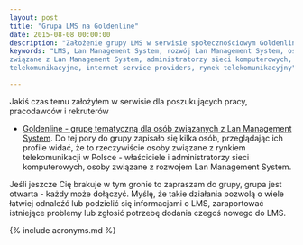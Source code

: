 ```yaml
---
layout: post
title: "Grupa LMS na Goldenline"
date: 2015-08-08 00:00:00
description: "Założenie grupy LMS w serwisie społecznościowym Goldenline"
keywords: "LMS, Lan Management System, rozwój Lan Management System, osoby 
związane z Lan Management System, administratorzy sieci komputerowych, firmy
telekomunikacyjne, internet service providers, rynek telekomunikacyjny"

---
```


Jakiś czas temu założyłem w serwisie dla poszukujących pracy, pracodawców i rekruterów
- [Goldenline - grupę tematyczną dla osób związanych z Lan Management System](http://www.goldenline.pl/grupy/Komputery_Internet/lan-management-system/).
Do tej pory do grupy zapisało się kilka osób, przeglądając ich profile widać, że to
rzeczywiście osoby związane z rynkiem telekomunikacji w Polsce - właściciele i 
administratorzy sieci komputerowych, osoby związane z rozwojem Lan Management System.

Jeśli jeszcze Cię brakuje w tym gronie to zapraszam do grupy, grupa jest otwarta - 
każdy może dołączyć. Myślę, że takie działania pozwolą o wiele łatwiej odnaleźć lub
podzielić się informacjami o LMS, zaraportować istniejące problemy lub zgłosić
potrzebę dodania czegoś nowego do LMS.

{% include acronyms.md %}